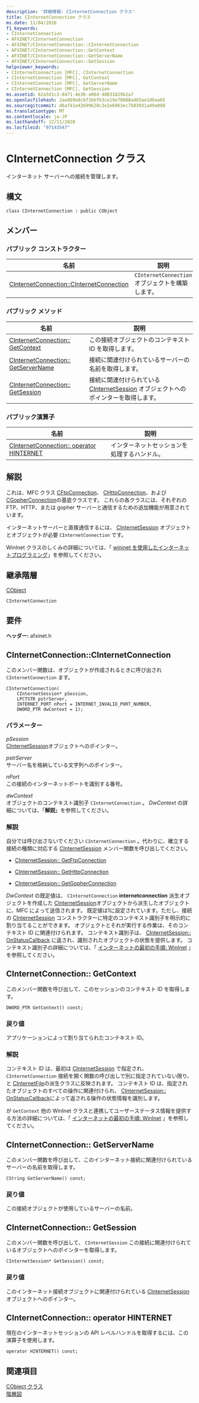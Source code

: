 ```yaml
---
description: '詳細情報: CInternetConnection クラス'
title: CInternetConnection クラス
ms.date: 11/04/2016
f1_keywords:
- CInternetConnection
- AFXINET/CInternetConnection
- AFXINET/CInternetConnection::CInternetConnection
- AFXINET/CInternetConnection::GetContext
- AFXINET/CInternetConnection::GetServerName
- AFXINET/CInternetConnection::GetSession
helpviewer_keywords:
- CInternetConnection [MFC], CInternetConnection
- CInternetConnection [MFC], GetContext
- CInternetConnection [MFC], GetServerName
- CInternetConnection [MFC], GetSession
ms.assetid: 62a5d1c3-8471-4e36-a064-48831829b2a7
ms.openlocfilehash: 2ae869e8cbf3bbfb3ce19e78088a465ae1d6aa65
ms.sourcegitcommit: d6af41e42699628c3e2e6063ec7b03931a49a098
ms.translationtype: MT
ms.contentlocale: ja-JP
ms.lasthandoff: 12/11/2020
ms.locfileid: "97143547"
---
```

# <a name="cinternetconnection-class"></a>CInternetConnection クラス

インターネット サーバーへの接続を管理します。

## <a name="syntax"></a>構文

```
class CInternetConnection : public CObject
```

## <a name="members"></a>メンバー

### <a name="public-constructors"></a>パブリック コンストラクター

|名前|説明|
|----------|-----------------|
|[CInternetConnection::CInternetConnection](#cinternetconnection)|`CInternetConnection` オブジェクトを構築します。|

### <a name="public-methods"></a>パブリック メソッド

|名前|説明|
|----------|-----------------|
|[CInternetConnection:: GetContext](#getcontext)|この接続オブジェクトのコンテキスト ID を取得します。|
|[CInternetConnection:: GetServerName](#getservername)|接続に関連付けられているサーバーの名前を取得します。|
|[CInternetConnection:: GetSession](#getsession)|接続に関連付けられている [CInternetSession](../../mfc/reference/cinternetsession-class.md) オブジェクトへのポインターを取得します。|

### <a name="public-operators"></a>パブリック演算子

|名前|説明|
|----------|-----------------|
|[CInternetConnection:: operator HINTERNET](#operator_hinternet)|インターネットセッションを処理するハンドル。|

## <a name="remarks"></a>解説

これは、MFC クラス [CFtpConnection](../../mfc/reference/cftpconnection-class.md)、 [CHttpConnection](../../mfc/reference/chttpconnection-class.md)、および [CGopherConnection](../../mfc/reference/cgopherconnection-class.md)の基底クラスです。 これらの各クラスには、それぞれの FTP、HTTP、または gopher サーバーと通信するための追加機能が用意されています。

インターネットサーバーと直接通信するには、 [CInternetSession](../../mfc/reference/cinternetsession-class.md) オブジェクトとオブジェクトが必要 `CInternetConnection` です。

WinInet クラスのしくみの詳細については、「 [wininet を使用したインターネットプログラミング](../../mfc/win32-internet-extensions-wininet.md)」を参照してください。

## <a name="inheritance-hierarchy"></a>継承階層

[CObject](../../mfc/reference/cobject-class.md)

`CInternetConnection`

## <a name="requirements"></a>要件

**ヘッダー:** afxinet.h

## <a name="cinternetconnectioncinternetconnection"></a><a name="cinternetconnection"></a> CInternetConnection::CInternetConnection

このメンバー関数は、オブジェクトが作成されるときに呼び出され `CInternetConnection` ます。

```
CInternetConnection(
    CInternetSession* pSession,
    LPCTSTR pstrServer,
    INTERNET_PORT nPort = INTERNET_INVALID_PORT_NUMBER,
    DWORD_PTR dwContext = 1);
```

### <a name="parameters"></a>パラメーター

*pSession*<br/>
[CInternetSession](../../mfc/reference/cinternetsession-class.md)オブジェクトへのポインター。

*pstrServer*<br/>
サーバー名を格納している文字列へのポインター。

*nPort*<br/>
この接続のインターネットポートを識別する番号。

*dwContext*<br/>
オブジェクトのコンテキスト識別子 `CInternetConnection` 。 *DwContext* の詳細については、「**解説**」を参照してください。

### <a name="remarks"></a>解説

自分では呼び出さないでください `CInternetConnection` 。代わりに、確立する接続の種類に対応する [CInternetSession](../../mfc/reference/cinternetsession-class.md) メンバー関数を呼び出してください。

- [CInternetSession:: GetFtpConnection](../../mfc/reference/cinternetsession-class.md#getftpconnection)

- [CInternetSession:: GetHttpConnection](../../mfc/reference/cinternetsession-class.md#gethttpconnection)

- [CInternetSession:: GetGopherConnection](../../mfc/reference/cinternetsession-class.md#getgopherconnection)

*DwContext* の既定値は、 `CInternetConnection` **internetconnection** 派生オブジェクトを作成した [CInternetSession](../../mfc/reference/cinternetsession-class.md)オブジェクトから派生したオブジェクトに、MFC によって送信されます。 既定値は1に設定されています。ただし、接続の [CInternetSession](../../mfc/reference/cinternetsession-class.md#cinternetsession) コンストラクターに特定のコンテキスト識別子を明示的に割り当てることができます。 オブジェクトとそれが実行する作業は、そのコンテキスト ID に関連付けられます。 コンテキスト識別子は、 [CInternetSession:: OnStatusCallback](../../mfc/reference/cinternetsession-class.md#onstatuscallback) に返され、識別されたオブジェクトの状態を提供します。 コンテキスト識別子の詳細については、「 [インターネットの最初の手順: WinInet](../../mfc/wininet-basics.md) 」を参照してください。

## <a name="cinternetconnectiongetcontext"></a><a name="getcontext"></a> CInternetConnection:: GetContext

このメンバー関数を呼び出して、このセッションのコンテキスト ID を取得します。

```
DWORD_PTR GetContext() const;
```

### <a name="return-value"></a>戻り値

アプリケーションによって割り当てられたコンテキスト ID。

### <a name="remarks"></a>解説

コンテキスト ID は、最初は [CInternetSession](../../mfc/reference/cinternetsession-class.md) で指定され、 `CInternetConnection` 接続を開く関数の呼び出しで別に指定されていない限り、と [CInternetFile](../../mfc/reference/cinternetfile-class.md)の派生クラスに反映されます。 コンテキスト ID は、指定されたオブジェクトのすべての操作に関連付けられ、 [CInternetSession:: OnStatusCallback](../../mfc/reference/cinternetsession-class.md#onstatuscallback)によって返される操作の状態情報を識別します。

が `GetContext` 他の WinInet クラスと連携してユーザーステータス情報を提供する方法の詳細については、「 [インターネットの最初の手順: WinInet](../../mfc/wininet-basics.md) 」を参照してください。

## <a name="cinternetconnectiongetservername"></a><a name="getservername"></a> CInternetConnection:: GetServerName

このメンバー関数を呼び出して、このインターネット接続に関連付けられているサーバーの名前を取得します。

```
CString GetServerName() const;
```

### <a name="return-value"></a>戻り値

この接続オブジェクトが使用しているサーバーの名前。

## <a name="cinternetconnectiongetsession"></a><a name="getsession"></a> CInternetConnection:: GetSession

このメンバー関数を呼び出して、 `CInternetSession` この接続に関連付けられているオブジェクトへのポインターを取得します。

```
CInternetSession* GetSession() const;
```

### <a name="return-value"></a>戻り値

このインターネット接続オブジェクトに関連付けられている [CInternetSession](../../mfc/reference/cinternetsession-class.md) オブジェクトへのポインター。

## <a name="cinternetconnectionoperator-hinternet"></a><a name="operator_hinternet"></a> CInternetConnection:: operator HINTERNET

現在のインターネットセッションの API レベルハンドルを取得するには、この演算子を使用します。

```
operator HINTERNET() const;
```

## <a name="see-also"></a>関連項目

[CObject クラス](../../mfc/reference/cobject-class.md)<br/>
[階層図](../../mfc/hierarchy-chart.md)
